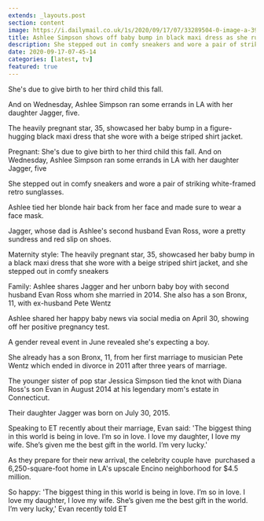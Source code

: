 ```yaml
---
extends: _layouts.post
section: content
image: https://i.dailymail.co.uk/1s/2020/09/17/07/33289504-0-image-a-39_1600324606018.jpg 
title: Ashlee Simpson shows off baby bump in black maxi dress as she runs errands with daughter Jagger, 5 
description: She stepped out in comfy sneakers and wore a pair of striking white-framed retro sunglasses. She tied her blonde hair back from her face and made sure to wear a face mask. 
date: 2020-09-17-07-45-14 
categories: [latest, tv] 
featured: true 
--- 
```

She's due to give birth to her third child this fall.

And on Wednesday, Ashlee Simpson ran some errands in LA with her daughter Jagger, five.

The heavily pregnant star, 35, showcased her baby bump in a figure-hugging black maxi dress that she wore with a beige striped shirt jacket.

Pregnant: She's due to give birth to her third child this fall. And on Wednesday, Ashlee Simpson ran some errands in LA with her daughter Jagger, five

She stepped out in comfy sneakers and wore a pair of striking white-framed retro sunglasses.

Ashlee tied her blonde hair back from her face and made sure to wear a face mask.

Jagger, whose dad is Ashlee's second husband Evan Ross, wore a pretty sundress and red slip on shoes.

Maternity style: The heavily pregnant star, 35, showcased her baby bump in a black maxi dress that she wore with a beige striped shirt jacket, and she stepped out in comfy sneakers

Family: Ashlee shares Jagger and her unborn baby boy with second husband Evan Ross whom she married in 2014. She also has a son Bronx, 11, with ex-husband Pete Wentz

Ashlee shared her happy baby news via social media on April 30, showing off her positive pregnancy test.

A gender reveal event in June revealed she's expecting a boy.

She already has a son Bronx, 11, from her first marriage to musician Pete Wentz which ended in divorce in 2011 after three years of marriage. 

The younger sister of pop star Jessica Simpson tied the knot with Diana Ross's son Evan in August 2014 at his legendary mom's estate in Connecticut.

Their daughter Jagger was born on July 30, 2015.  

Speaking to ET recently about their marriage, Evan said: 'The biggest thing in this world is being in love. I’m so in love. I love my daughter, I love my wife. She’s given me the best gift in the world. I’m very lucky.'

As they prepare for their new arrival, the celebrity couple have  purchased a 6,250-square-foot home in LA's upscale Encino neighborhood for $4.5 million. 

So happy: 'The biggest thing in this world is being in love. I’m so in love. I love my daughter, I love my wife. She’s given me the best gift in the world. I’m very lucky,' Evan recently told ET

